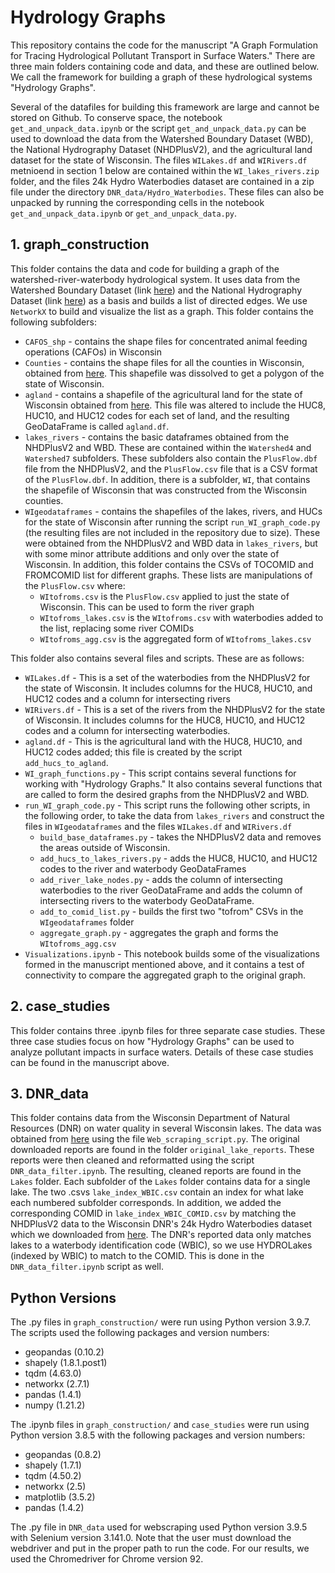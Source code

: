 # Hydrology Graphs 

This repository contains the code for the manuscript "A Graph Formulation for Tracing Hydrological Pollutant Transport in Surface Waters." There are three main folders containing code and data, and these are outlined below. We call the framework for building a graph of these hydrological systems "Hydrology Graphs".

Several of the datafiles for building this framework are large and cannot be stored on Github. To conserve space, the notebook `get_and_unpack_data.ipynb` or the script `get_and_unpack_data.py` can be used to download the data from the Watershed Boundary Dataset (WBD), the National Hydrography Dataset (NHDPlusV2), and the agricultural land dataset for the state of Wisconsin. The files `WILakes.df` and `WIRivers.df` metnioend in section 1 below are contained within the `WI_lakes_rivers.zip` folder, and the files 24k Hydro Waterbodies dataset are contained in a zip file under the directory `DNR_data/Hydro_Waterbodies`. These files can also be unpacked by running the corresponding cells in the notebook `get_and_unpack_data.ipynb` or `get_and_unpack_data.py`. 

## 1. graph_construction
This folder contains the data and code for building a graph of the watershed-river-waterbody hydrological system. It uses data from the Watershed Boundary Dataset (link [here](https://apps.nationalmap.gov/downloader/#/)) and the National Hydrography Dataset (link [here](https://www.epa.gov/waterdata/get-nhdplus-national-hydrography-dataset-plus-data)) as a basis and builds a list of directed edges. We use `NetworkX` to build and visualize the list as a graph. This folder contains the following subfolders:

* `CAFOS_shp` - contains the shape files for concentrated animal feeding operations (CAFOs) in Wisconsin
* `Counties` - contains the shape files for all the counties in Wisconsin, obtained from [here](https://data-wi-dnr.opendata.arcgis.com/datasets/wi-dnr::county-boundaries-24k/about). This shapefile was dissolved to get a polygon of the state of Wisconsin. 
* `agland` - contains a shapefile of the agricultural land for the state of Wisconsin obtained from [here](https://doi.org/10.15482/USDA.ADC/1520625). This file was altered to include the HUC8, HUC10, and HUC12 codes for each set of land, and the resulting GeoDataFrame is called `agland.df`.
* `lakes_rivers` - contains the basic dataframes obtained from the NHDPlusV2 and WBD. These are contained within the `Watershed4` and `Watershed7` subfolders. These subfolders also contain the `PlusFlow.dbf` file from the NHDPlusV2, and the `PlusFlow.csv` file that is a CSV format of the `PlusFlow.dbf`. In addition, there is a subfolder, `WI`, that contains the shapefile of Wisconsin that was constructed from the Wisconsin counties. 
* `WIgeodataframes` - contains the shapefiles of the lakes, rivers, and HUCs for the state of Wisconsin after running the script `run_WI_graph_code.py` (the resulting files are not included in the repository due to size). These were obtained from the NHDPlusV2 and WBD data in `lakes_rivers`, but with some minor attribute additions and only over the state of Wisconsin. In addition, this folder contains the CSVs of TOCOMID and FROMCOMID list for different graphs. These lists are manipulations of the `PlusFlow.csv` where:
    * `WItofroms.csv` is the `PlusFlow.csv` applied to just the state of Wisconsin. This can be used to form the river graph
    * `WItofroms_lakes.csv` is the `WItofroms.csv` with waterbodies added to the list, replacing some river COMIDs
    * `WItofroms_agg.csv` is the aggregated form of `WItofroms_lakes.csv`

This folder also contains several files and scripts. These are as follows:

* `WILakes.df` - This is a set of the waterbodies from the NHDPlusV2 for the state of Wisconsin. It includes columns for the HUC8, HUC10, and HUC12 codes and a column for intersecting rivers
* `WIRivers.df` - This is a set of the rivers from the NHDPlusV2 for the state of Wisconsin. It includes columns for the HUC8, HUC10, and HUC12 codes and a column for intersecting waterbodies. 
* `agland.df` - This is the agricultural land with the HUC8, HUC10, and HUC12 codes added; this file is created by the script `add_hucs_to_agland`.
* `WI_graph_functions.py` - This script contains several functions for working with "Hydrology Graphs." It also contains several functions that are called to form the desired graphs from the NHDPlusV2 and WBD.
* `run_WI_graph_code.py` - This script runs the following other scripts, in the following order, to take the data from `lakes_rivers` and construct the files in `WIgeodataframes` and the files `WILakes.df` and `WIRivers.df`
    * `build_base_dataframes.py` - takes the NHDPlusV2 data and removes the areas outside of Wisconsin.
    * `add_hucs_to_lakes_rivers.py` - adds the HUC8, HUC10, and HUC12 codes to the river and waterbody GeoDataFrames
    * `add_river_lake_nodes.py` - adds the column of intersecting waterbodies to the river GeoDataFrame and adds the column of intersecting rivers to the waterbody GeoDataFrame. 
    * `add_to_comid_list.py` - builds the first two "tofrom" CSVs in the `WIgeodataframes` folder
    * `aggregate_graph.py` - aggregates the graph and forms the `WItofroms_agg.csv`
* `Visualizations.ipynb` - This notebook builds some of the visualizations formed in the manuscript mentioned above, and it contains a test of connectivity to compare the aggregated graph to the original graph. 

## 2. case_studies

This folder contains three .ipynb files for three separate case studies. These three case studies focus on how "Hydrology Graphs" can be used to analyze pollutant impacts in surface waters. Details of these case studies can be found in the manuscript above.

## 3. DNR_data

This folder contains data from the Wisconsin Department of Natural Resources (DNR) on water quality in several Wisconsin lakes. The data was obtained from [here](https://dnr.wi.gov/lakes/waterquality/) using the file `Web_scraping_script.py`. The original downloaded reports are found in the folder `original_lake_reports`. These reports were then cleaned and reformatted using the script `DNR_data_filter.ipynb`. The resulting, cleaned reports are found in the `Lakes` folder. Each subfolder of the `Lakes` folder contains data for a single lake. The two .csvs `lake_index_WBIC.csv` contain an index for what lake each numbered subfolder corresponds. In addition, we added the corresponding COMID in `lake_index_WBIC_COMID.csv` by matching the NHDPlusV2 data to the Wisconsin DNR's 24k Hydro Waterbodies dataset which we downloaded from [here](https://data-wi-dnr.opendata.arcgis.com/datasets/31f1f67253074ef9afe46cd905bff07a/explore?location=44.938463%2C-89.279700%2C7.33). The DNR's reported data only matches lakes to a waterbody identification code (WBIC), so we use HYDROLakes (indexed by WBIC) to match to the COMID. This is done in the `DNR_data_filter.ipynb` script as well. 

## Python Versions

The .py files in `graph_construction/` were run using Python version 3.9.7. The scripts used the following packages and version numbers:
 
* geopandas (0.10.2)
* shapely (1.8.1.post1)
* tqdm (4.63.0)
* networkx (2.7.1)
* pandas (1.4.1)
* numpy (1.21.2)

The .ipynb files in `graph_construction/` and `case_studies` were run using Python version 3.8.5 with the following packages and version numbers:

* geopandas (0.8.2)
* shapely (1.7.1)
* tqdm (4.50.2)
* networkx (2.5)
* matplotlib (3.5.2)
* pandas (1.4.2)

The .py file in `DNR_data` used for webscraping used Python version 3.9.5 with Selenium version 3.141.0. Note that the user must download the webdriver and put in the proper path to run the code. For our results, we used the Chromedriver for Chrome version 92. 
